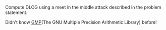 Compute DLOG using a meet in the middle attack described in the problem statement.

Didn't know [GMP](https://gmplib.org/)(The GNU Multiple Precision Arithmetic Library) before!
